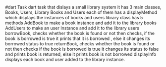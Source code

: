 #dart Task
dart task that dislays a small library system 
it has 3 main classes, Books, Users, Library
Books and Users each of them has a displayMethod which displays the instances of books and users
library class has 5 methods
AddBook to make a book instance and add it to the library books
AddUsers to make an user Instance and add it to the library users
borrowBook, checks whether the book is found or not then checks, if the book is borrowed is true it prints that it is borrowed , else it changes its borrowed status to true 
returnBook, checks whether the book is found or not then checks if the book is borrowed is true it changes its status to false and prints book is returned, else it prints book is not borrowed
displayInfo displays each book and user added to the library instance.
